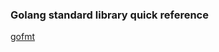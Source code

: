 ### Golang standard library quick reference

[gofmt](https://github.com/unixlinuxgeek/go_quick_ref/tree/main/std_lib/gofmt)